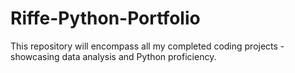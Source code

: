 # Riffe-Python-Portfolio
This repository will encompass all my completed coding projects - showcasing data analysis and Python proficiency. 
